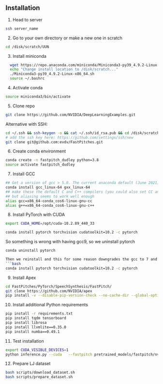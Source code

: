 ## Installation

1. Head to server

```bash
ssh server_name
```

2. Go to your own directory or make a new one in scratch

```bash
cd /disk/scratch/UUN
```

3. Install miniconda
```bash
  wget https://repo.anaconda.com/miniconda/Miniconda3-py39_4.9.2-Linux-x86_64.sh
  echo "Change install location to /disk/scratch..."
  ./Miniconda3-py39_4.9.2-Linux-x86_64.sh
  source ~/.bashrc
  ```

4. Activate conda

```bash
source miniconda3/bin/activate
```

5. Clone repo

```bash
git clone https://github.com/NVIDIA/DeepLearningExamples.git
```

Alternative with SSH:
```bash
cd ~/.ssh && ssh-keygen -o && cat ~/.ssh/id_rsa.pub && cd /disk/scratch1/UUN
# add the ssh key here: https://github.com/settings/ssh/new
git clone git@github.com:evdv/FastPitches.git
```

6. Create conda environment
```bash
conda create -n fastpitch_dudley python=3.8 
source activate fastpitch_dudley
```

7. Install GCC
```bash
## Get a version of gcc > 5.0. The current anaconda default (June 2021) is 9.3 which seems to work (so far!)
conda install gcc_linux-64 gxx_linux-64
## make these the default C and C++ compilers (you could also set CC and CXX environment variabes)
## but aliasing seems to work well enough
alias gcc=x86_64-conda_cos6-linux-gnu-cc
alias g++=x86_64-conda_cos6-linux-gnu-c++
```

8. Install PyTorch with CUDA
```bash
export CUDA_HOME=/opt/cuda-10.2.89_440_33
```
```bash
conda install pytorch torchvision cudatoolkit=10.2 -c pytorch 
```
So something is wrong with having gcc9, so we uninstall pytorch

```bash
conda uninstall pytorch

Then we reinstall and this for some reason downgrades the gcc to 7 and then installing apex works/
```bash
conda install pytorch torchvision cudatoolkit=10.2 -c pytorch 
```

9. Install Apex
```bash
cd FastPitches/PyTorch/SpeechSynthesis/FastPitch/
git clone https://github.com/NVIDIA/apex
pip install -v --disable-pip-version-check --no-cache-dir --global-option="--cpp_ext" --global-option="--cuda_ext" ./
```

10. Install additional Python requirements
```bash
pip install -r requirements.txt
pip install tqdm tensorboard 
pip install librosa 
pip install llvmlite==0.35.0 
pip install numba==0.49.1
```

11. Test installation
```bash
export CUDA_VISIBLE_DEVICES=1
python inference.py --cuda   --fastpitch pretrained_models/fastpitch/nvidia_fastpitch_210824.pt   --waveglow pretrained_models/waveglow/nvidia_waveglow256pyt_fp16.pt   --wn-channels 256   -i phrases/devset10.tsv   -o output/wavs_devset10
```

12. Prepare LJ dataset
```bash
bash scripts/download_dataset.sh
bash scripts/prepare_dataset.sh
```

